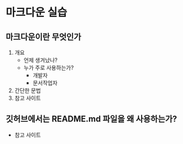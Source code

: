 # 마크다운 실습
## 마크다운이란 무엇인가
1. 개요
   - 언제 생겨났나?
   - 누가 주로 사용하는가?
       - 개발자
       - 문서작업자
1. 간단한 문법
1. 참고 사이트
## 깃허브에서는 README.md 파일을 왜 사용하는가?
- 참고 사이트
